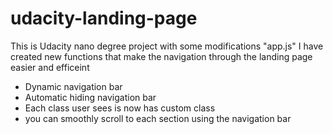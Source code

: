 # udacity-landing-page
This is Udacity nano degree project with some modifications
"app.js"
I have created new functions that make the navigation through the landing page easier and efficeint
- Dynamic navigation bar
- Automatic hiding navigation bar
- Each class user sees is now has custom class
- you can smoothly scroll to each section using the navigation bar
